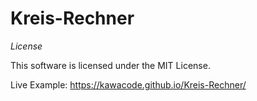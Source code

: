 # Kreis-Rechner

*License*

This software is licensed under the MIT License.

Live Example:
https://kawacode.github.io/Kreis-Rechner/
